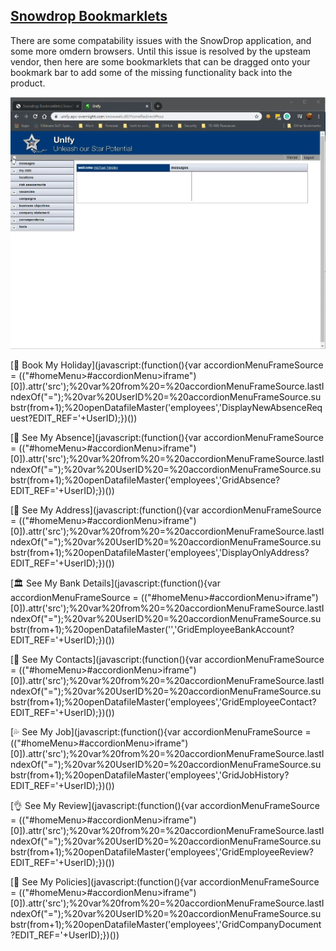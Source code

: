 ## [Snowdrop Bookmarklets](https://apcovernight.github.io/SnowDropScripts/)

There are some compatability issues with the SnowDrop application, and some more omdern browsers.  Until this issue is resolved by the upsteam vendor, then here are some bookmarklets that can be dragged onto your bookmark bar to add some of the missing functionality back into the product.


<p align="center">
  <img src="./ezgif-6-96feb69bf3cc.gif" alt="demonstration of adding a bookmarklet">
</p>

[🛫 Book My Holiday](javascript:(function(){var accordionMenuFrameSource = $($("#homeMenu>#accordionMenu>iframe")[0]).attr('src');%20var%20from%20=%20accordionMenuFrameSource.lastIndexOf("=");%20var%20UserID%20=%20accordionMenuFrameSource.substr(from+1);%20openDatafileMaster('employees','DisplayNewAbsenceRequest?EDIT_REF='+UserID);})())

 [🤒 See My Absence](javascript:(function(){var accordionMenuFrameSource = $($("#homeMenu>#accordionMenu>iframe")[0]).attr('src');%20var%20from%20=%20accordionMenuFrameSource.lastIndexOf("=");%20var%20UserID%20=%20accordionMenuFrameSource.substr(from+1);%20openDatafileMaster('employees','GridAbsence?EDIT_REF='+UserID);})())

 [🏡 See My Address](javascript:(function(){var accordionMenuFrameSource = $($("#homeMenu>#accordionMenu>iframe")[0]).attr('src');%20var%20from%20=%20accordionMenuFrameSource.lastIndexOf("=");%20var%20UserID%20=%20accordionMenuFrameSource.substr(from+1);%20openDatafileMaster('employees','DisplayOnlyAddress?EDIT_REF='+UserID);})())

 [🏛 See My Bank Details](javascript:(function(){var accordionMenuFrameSource = $($("#homeMenu>#accordionMenu>iframe")[0]).attr('src');%20var%20from%20=%20accordionMenuFrameSource.lastIndexOf("=");%20var%20UserID%20=%20accordionMenuFrameSource.substr(from+1);%20openDatafileMaster('','GridEmployeeBankAccount?EDIT_REF='+UserID);})())

[👤 See My Contacts](javascript:(function(){var accordionMenuFrameSource = $($("#homeMenu>#accordionMenu>iframe")[0]).attr('src');%20var%20from%20=%20accordionMenuFrameSource.lastIndexOf("=");%20var%20UserID%20=%20accordionMenuFrameSource.substr(from+1);%20openDatafileMaster('employees','GridEmployeeContact?EDIT_REF='+UserID);})())
  
[💦 See My Job](javascript:(function(){var accordionMenuFrameSource = $($("#homeMenu>#accordionMenu>iframe")[0]).attr('src');%20var%20from%20=%20accordionMenuFrameSource.lastIndexOf("=");%20var%20UserID%20=%20accordionMenuFrameSource.substr(from+1);%20openDatafileMaster('employees','GridJobHistory?EDIT_REF='+UserID);})())

[👌 See My Review](javascript:(function(){var accordionMenuFrameSource = $($("#homeMenu>#accordionMenu>iframe")[0]).attr('src');%20var%20from%20=%20accordionMenuFrameSource.lastIndexOf("=");%20var%20UserID%20=%20accordionMenuFrameSource.substr(from+1);%20openDatafileMaster('employees','GridEmployeeReview?EDIT_REF='+UserID);})())

[📃 See My Policies](javascript:(function(){var accordionMenuFrameSource = $($("#homeMenu>#accordionMenu>iframe")[0]).attr('src');%20var%20from%20=%20accordionMenuFrameSource.lastIndexOf("=");%20var%20UserID%20=%20accordionMenuFrameSource.substr(from+1);%20openDatafileMaster('employees','GridCompanyDocument?EDIT_REF='+UserID);})())
